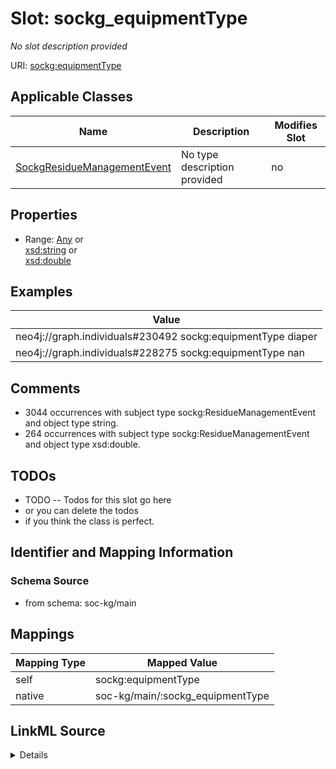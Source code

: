 

# Slot: sockg_equipmentType


_No slot description provided_





URI: [sockg:equipmentType](http://www.semanticweb.org/sockg/ontologies/2024/0/soil-carbon-ontology/equipmentType)



<!-- no inheritance hierarchy -->





## Applicable Classes

| Name | Description | Modifies Slot |
| --- | --- | --- |
| [SockgResidueManagementEvent](../classes/SockgResidueManagementEvent.md) | No type description provided |  no  |







## Properties

* Range: [Any](../classes/Any.md)&nbsp;or&nbsp;<br />[xsd:string](http://www.w3.org/2001/XMLSchema#string)&nbsp;or&nbsp;<br />[xsd:double](http://www.w3.org/2001/XMLSchema#double)






## Examples

| Value |
| --- |
| neo4j://graph.individuals#230492 sockg:equipmentType diaper |
| neo4j://graph.individuals#228275 sockg:equipmentType nan |

## Comments

* 3044 occurrences with subject type sockg:ResidueManagementEvent and object type string.
* 264 occurrences with subject type sockg:ResidueManagementEvent and object type xsd:double.

## TODOs

* TODO -- Todos for this slot go here
* or you can delete the todos
* if you think the class is perfect.

## Identifier and Mapping Information







### Schema Source


* from schema: soc-kg/main




## Mappings

| Mapping Type | Mapped Value |
| ---  | ---  |
| self | sockg:equipmentType |
| native | soc-kg/main/:sockg_equipmentType |




## LinkML Source

<details>
```yaml
name: sockg_equipmentType
description: No slot description provided
todos:
- TODO -- Todos for this slot go here
- or you can delete the todos
- if you think the class is perfect.
comments:
- 3044 occurrences with subject type sockg:ResidueManagementEvent and object type
  string.
- 264 occurrences with subject type sockg:ResidueManagementEvent and object type xsd:double.
examples:
- value: neo4j://graph.individuals#230492 sockg:equipmentType diaper
- value: neo4j://graph.individuals#228275 sockg:equipmentType nan
from_schema: soc-kg/main
rank: 1000
slot_uri: sockg:equipmentType
alias: sockg_equipmentType
domain_of:
- sockg_ResidueManagementEvent
range: Any
any_of:
- range: string
- range: double

```
</details>